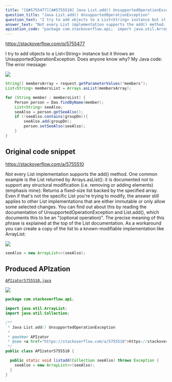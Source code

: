 ```yaml
---
title: "[Q#5755477][A#5755510] Java List.add() UnsupportedOperationException"
question_title: "Java List.add() UnsupportedOperationException"
question_text: "I try to add objects to a List<String> instance but it throws an UnsupportedOperationException. Does anyone know why? My Java code: The error message:"
answer_text: "Not every List implementation supports the add() method. One common example is the List returned by Arrays.asList(): it is documented not to support any structural modification (i.e. removing or adding elements) (emphasis mine): Returns a fixed-size list backed by the specified array. Even if that's not the specific List you're trying to modify, the answer still applies to other List implementations that are either immutable or only allow some selected changes. You can find out about this by reading the documentation of UnsupportedOperationException and List.add(), which documents this to be an \"(optional operation)\". The precise meaning of this phrase is explained at the top of the List documentation. As a workaround you can create a copy of the list to a known-modifiable implementation like ArrayList:"
apization_code: "package com.stackoverflow.api;  import java.util.ArrayList; import java.util.Collection;  /**  * Java List.add() UnsupportedOperationException  *  * @author APIzator  * @see <a href=\"https://stackoverflow.com/a/5755510\">https://stackoverflow.com/a/5755510</a>  */ public class APIzator5755510 {    public static void listadd(Collection seeAlso) throws Exception {     seeAlso = new ArrayList<>(seeAlso);   } }"
---
```


https://stackoverflow.com/q/5755477

I try to add objects to a List&lt;String&gt; instance but it throws an UnsupportedOperationException.
Does anyone know why?
My Java code:
The error message:


<div class="code-logo"><img src="/stackoverflow.png" /></div>

```java
String[] membersArray = request.getParameterValues('members');
List<String> membersList = Arrays.asList(membersArray);

for (String member : membersList) {
    Person person = Dao.findByName(member);
    List<String> seeAlso;
    seeAlso = person.getSeeAlso();
    if (!seeAlso.contains(groupDn)){
        seeAlso.add(groupDn);
        person.setSeeAlso(seeAlso);
    }
}
```


## Original code snippet

https://stackoverflow.com/a/5755510

Not every List implementation supports the add() method.
One common example is the List returned by Arrays.asList(): it is documented not to support any structural modification (i.e. removing or adding elements) (emphasis mine):
Returns a fixed-size list backed by the specified array.
Even if that&#x27;s not the specific List you&#x27;re trying to modify, the answer still applies to other List implementations that are either immutable or only allow some selected changes.
You can find out about this by reading the documentation of UnsupportedOperationException and List.add(), which documents this to be an &quot;(optional operation)&quot;. The precise meaning of this phrase is explained at the top of the List documentation.
As a workaround you can create a copy of the list to a known-modifiable implementation like ArrayList:

<div class="code-logo"><img src="/stackoverflow.png" /></div>

```java
seeAlso = new ArrayList<>(seeAlso);
```

## Produced APIzation

[`APIzator5755510.java`](https://github.com/pasqualesalza/apization-temp-data/raw/master/search/APIzator5755510.java)

<div class="code-logo"><img src="/apizator.png" /></div>

```java
package com.stackoverflow.api;

import java.util.ArrayList;
import java.util.Collection;

/**
 * Java List.add() UnsupportedOperationException
 *
 * @author APIzator
 * @see <a href="https://stackoverflow.com/a/5755510">https://stackoverflow.com/a/5755510</a>
 */
public class APIzator5755510 {

  public static void listadd(Collection seeAlso) throws Exception {
    seeAlso = new ArrayList<>(seeAlso);
  }
}

```